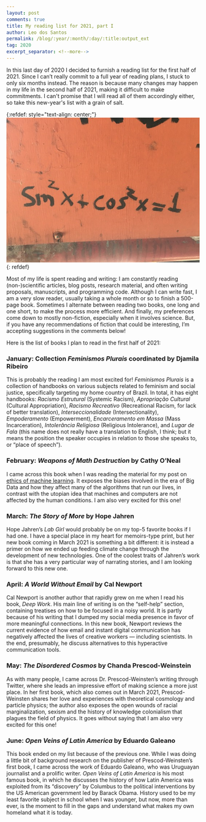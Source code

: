 ```yaml
---
layout: post
comments: true
title: My reading list for 2021, part I
author: Leo dos Santos
permalink: /blog/:year/:month/:day/:title:output_ext
tag: 2020
excerpt_separator: <!--more-->
---
```


In this last day of 2020 I decided to furnish a reading list for the first half of 2021. Since I can’t really commit to a full year of reading plans, I stuck to only six months instead. The reason is because many changes may happen in my life in the second half of 2021, making it difficult to make commitments. I can't promise that I will read all of them accordingly either, so take this new-year's list with a grain of salt.

<!--more-->
{:refdef: style="text-align: center;"}
![One](/blog_assets/2020-12-31.JPG "One")
{: refdef}

Most of my life is spent reading and writing: I am constantly reading (non-)scientific articles, blog posts, research material, and often writing proposals, manuscripts, and programming code. Although I can write fast, I am a very slow reader, usually taking a whole month or so to finish a 500-page book. Sometimes I alternate between reading two books, one long and one short, to make the process more efficient. And finally, my preferences come down to mostly non-fiction, especially when it involves science. But, if you have any recommendations of fiction that could be interesting, I’m accepting suggestions in the comments below!

Here is the list of books I plan to read in the first half of 2021:

### January: Collection *Feminismos Plurais* coordinated by Djamila Ribeiro

This is probably the reading I am most excited for! *Feminismos Plurais* is a collection of handbooks on various subjects related to feminism and social justice, specifically targeting my home country of Brazil. In total, it has eight handbooks: *Racismo Estrutural* (Systemic Racism), *Apropriação Cultural* (Cultural Appropriation), *Racismo Recreativo* (Recreational Racism, for lack of better translation), *Interseccionalidade* (Intersectionality), *Empoderamento* (Empowerment), *Encarceramento em Massa* (Mass Incarceration), *Intolerância Religiosa* (Religious Intolerance), and *Lugar de Fala* (this name does not really have a translation to English, I think; but it means the position the speaker occupies in relation to those she speaks to, or “place of speech”).

### February: *Weapons of Math Destruction* by Cathy O’Neal

I came across this book when I was reading the material for my post on [ethics of machine learning](/blog/2020/12/19/Ethics-in-ML.html). It exposes the biases involved in the era of Big Data and how they affect many of the algorithms that run our lives, in contrast with the utopian idea that machines and computers are not affected by the human conditions. I am also very excited for this one!

### March: *The Story of More* by Hope Jahren

Hope Jahren’s *Lab Girl* would probably be on my top-5 favorite books if I had one. I have a special place in my heart for memoirs-type print, but her new book coming in March 2021 is something a bit different: it is instead a primer on how we ended up feeding climate change through the development of new technologies. One of the coolest traits of Jahren’s work is that she has a very particular way of narrating stories, and I am looking forward to this new one.

### April: *A World Without Email* by Cal Newport

Cal Newport is another author that rapidly grew on me when I read his book, *Deep Work*. His main line of writing is on the “self-help” section, containing treatises on how to be focused in a noisy world. It is partly because of his writing that I dumped my social media presence in favor of more meaningful connections. In this new book, Newport reviews the current evidence of how email and instant digital communication has negatively affected the lives of creative workers — including scientists. In the end, presumably, he discuss alternatives to this hyperactive communication tools.

### May: *The Disordered Cosmos* by Chanda Prescod-Weinstein

As with many people, I came across Dr. Prescod-Weinsten’s writing through Twitter, where she leads an impressive effort of making science a more just place. In her first book, which also comes out in March 2021, Prescod-Weinsten shares her love and experiences with theoretical cosmology and particle physics; the author also exposes the open wounds of racial marginalization, sexism and the history of knowledge colonialism that plagues the field of physics. It goes without saying that I am also very excited for this one!

### June: *Open Veins of Latin America* by Eduardo Galeano

This book ended on my list because of the previous one. While I was doing a little bit of background research on the publisher of Prescod-Weinsten’s first book, I came across the work of Eduardo Galeano, who was Uruguayan journalist and a prolific writer. *Open Veins of Latin America* is his most famous book, in which he discusses the history of how Latin America was exploited from its “discovery” by Columbus to the political interventions by the US American government led by Barack Obama. History used to be my least favorite subject in school when I was younger, but now, more than ever, is the moment to fill in the gaps and understand what makes my own homeland what it is today.